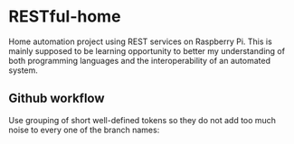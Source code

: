 # RESTful-home

Home automation project using REST services on Raspberry Pi. This is mainly supposed to be learning opportunity to better my understanding of both programming languages and the interoperability of an automated system.

## Github workflow
Use grouping of short well-defined tokens so they do not add too much noise to every one of the branch names:
